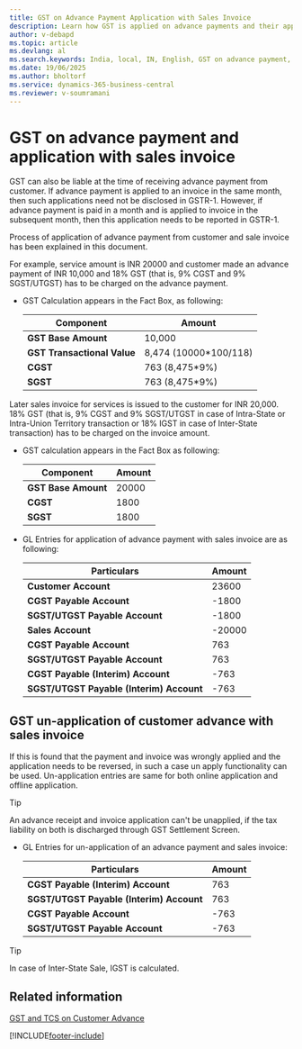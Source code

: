 ```yaml
---
title: GST on Advance Payment Application with Sales Invoice
description: Learn how GST is applied on advance payments and their application to sales invoices in Business Central for India.
author: v-debapd
ms.topic: article
ms.devlang: al
ms.search.keywords: India, local, IN, English, GST on advance payment, GST GL entries
ms.date: 19/06/2025
ms.author: bholtorf
ms.service: dynamics-365-business-central
ms.reviewer: v-soumramani
---
```


# GST on advance payment and application with sales invoice

GST can also be liable at the time of receiving advance payment from customer. If advance payment is applied to an invoice in the same month, then such applications need not be disclosed in GSTR-1. However, if advance payment is paid in a month and is applied to invoice in the subsequent month, then this application needs to be reported in GSTR-1.

Process of application of advance payment from customer and sale invoice has been explained in this document.

For example, service amount is INR 20000 and customer made an advance payment of INR 10,000 and 18% GST (that is, 9% CGST and 9% SGST/UTGST) has to be charged on the advance payment.

- GST Calculation appears in the Fact Box, as following:

    |Component|Amount|
    |----------------------------------|---------------------------------------|  
    |**GST Base Amount**|10,000|
    |**GST Transactional Value**|8,474 (10000*100/118)|
    |**CGST**|763 (8,475*9%)|  
    |**SGST**|763 (8,475*9%)|

Later sales invoice for services is issued to the customer for INR 20,000. 18% GST (that is, 9% CGST and 9% SGST/UTGST in case of Intra-State or Intra-Union Territory transaction or 18% IGST in case of Inter-State transaction) has to be charged on the invoice amount.

- GST calculation appears in the Fact Box as following:

    |Component|Amount|
    |----------------------------------|---------------------------------------|  
    |**GST Base Amount**|20000|  
    |**CGST**|1800|  
    |**SGST**|1800|

- GL Entries for application of advance payment with sales invoice are as following:

    |Particulars|Amount|
    |----------------------------------|---------------------------------------|  
    |**Customer Account**|23600|  
    |**CGST Payable Account**|-1800|  
    |**SGST/UTGST Payable Account**|-1800|
    |**Sales Account**|-20000|
    |**CGST Payable Account**|763|
    |**SGST/UTGST Payable Account**|763|
    |**CGST Payable (Interim) Account**|-763|
    |**SGST/UTGST Payable (Interim) Account**|-763|  

## GST un-application of customer advance with sales invoice

If this is found that the payment and invoice was wrongly applied  and the application needs to be reversed, in such a case un apply functionality can be used. Un-application entries are same for both online application and offline application.

> [!TIP]
> An advance receipt and invoice application can't be unapplied, if the tax liability on both is discharged through GST Settlement Screen.

- GL Entries for un-application of an advance payment and sales invoice:

    |Particulars|Amount|
    |----------------------------------|---------------------------------------|  
    |**CGST Payable (Interim) Account**|763|  
    |**SGST/UTGST Payable (Interim) Account**|763|  
    |**CGST Payable Account**|-763|
    |**SGST/UTGST Payable Account**|-763|

> [!TIP]
> In case of Inter-State Sale, IGST is calculated.

## Related information

[GST and TCS on Customer Advance](GST-TCS-on-Advance-Receipt-Application-to-Sales-Invoice.md)

[!INCLUDE[footer-include](../../includes/footer-banner.md)]
